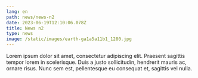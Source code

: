 ```yaml
---
lang: en
path: news/news-n2
date: 2023-06-19T12:10:06.078Z
title: News n2
type: news
image: /static/images/earth-ga1a5a11b1_1280.jpg
---
```

<p><ecl-text tag="p" theme="ec" is-bold="false" level="2" size="m" item-id="" slot="">Lorem ipsum dolor sit amet, consectetur adipiscing elit. Praesent sagittis tempor lorem in scelerisque. Duis a justo sollicitudin, hendrerit mauris ac, ornare risus. Nunc sem est, pellentesque eu consequat et, sagittis vel nulla.</ecl-text></p>